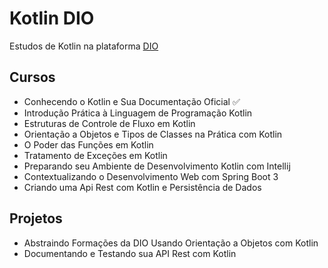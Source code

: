 # Kotlin DIO
Estudos de Kotlin na plataforma [DIO](web.dio.me)

## Cursos
- Conhecendo o Kotlin e Sua Documentação Oficial ✅
- Introdução Prática à Linguagem de Programação Kotlin
- Estruturas de Controle de Fluxo em Kotlin
- Orientação a Objetos e Tipos de Classes na Prática com Kotlin
- O Poder das Funções em Kotlin
- Tratamento de Exceções em Kotlin
- Preparando seu Ambiente de Desenvolvimento Kotlin com Intellij
- Contextualizando o Desenvolvimento Web com Spring Boot 3
- Criando uma Api Rest com Kotlin e Persistência de Dados

## Projetos
- Abstraindo Formações da DIO Usando Orientação a Objetos com Kotlin
- Documentando e Testando sua API Rest com Kotlin